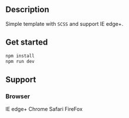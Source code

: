 

## Description

Simple template with `SCSS` and support IE edge+.

## Get started

```bash
npm install
npm run dev
```

## Support

### Browser
IE edge+
Chrome
Safari
FireFox

